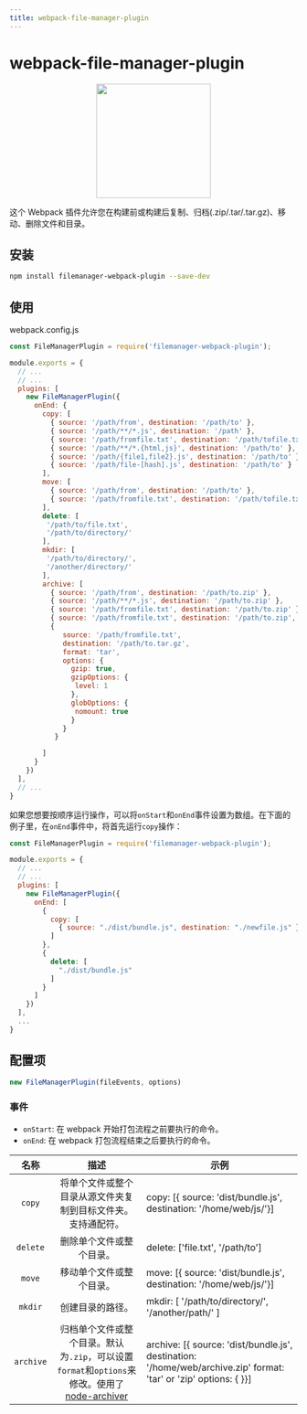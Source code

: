 ```yaml
---
title: webpack-file-manager-plugin
---
```


# webpack-file-manager-plugin <Badge text='v 2.0.5' />

<img width="200" style='verticalAlign: middle; display:block; margin: 0 auto;' src='/webpack-plugins-docs-cn/images/filemanager-logo.png' />

这个 Webpack 插件允许您在构建前或构建后复制、归档(.zip/.tar/.tar.gz)、移动、删除文件和目录。

## 安装

```bash
npm install filemanager-webpack-plugin --save-dev
```

## 使用

webpack.config.js

```js
const FileManagerPlugin = require('filemanager-webpack-plugin');

module.exports = {
  // ...
  // ...
  plugins: [
    new FileManagerPlugin({
      onEnd: {
        copy: [
          { source: '/path/from', destination: '/path/to' },
          { source: '/path/**/*.js', destination: '/path' },
          { source: '/path/fromfile.txt', destination: '/path/tofile.txt' },
          { source: '/path/**/*.{html,js}', destination: '/path/to' },
          { source: '/path/{file1,file2}.js', destination: '/path/to' },
          { source: '/path/file-[hash].js', destination: '/path/to' }
        ],
        move: [
          { source: '/path/from', destination: '/path/to' },
          { source: '/path/fromfile.txt', destination: '/path/tofile.txt' }
        ],
        delete: [
         '/path/to/file.txt',
         '/path/to/directory/'
        ],
        mkdir: [
         '/path/to/directory/',
         '/another/directory/'
        ],
        archive: [
          { source: '/path/from', destination: '/path/to.zip' },
          { source: '/path/**/*.js', destination: '/path/to.zip' },
          { source: '/path/fromfile.txt', destination: '/path/to.zip' },
          { source: '/path/fromfile.txt', destination: '/path/to.zip', format: 'tar' },
          { 
             source: '/path/fromfile.txt', 
             destination: '/path/to.tar.gz', 
             format: 'tar',
             options: {
               gzip: true,
               gzipOptions: {
                level: 1
               },
               globOptions: {
                nomount: true
               }
             }
           }

        ]
      }
    })
  ],
  // ...
}
```

如果您想要按顺序运行操作，可以将`onStart`和`onEnd`事件设置为数组。在下面的例子里，在`onEnd`事件中，将首先运行`copy`操作：

```js
const FileManagerPlugin = require('filemanager-webpack-plugin');

module.exports = {
  // ...
  // ...
  plugins: [
    new FileManagerPlugin({
      onEnd: [
        {
          copy: [
            { source: "./dist/bundle.js", destination: "./newfile.js" }
          ]
        },
        {
          delete: [
            "./dist/bundle.js"
          ]
        }
      ]
    })
  ],
  ...
}
```

## 配置项

```js
new FileManagerPlugin(fileEvents, options)
```

### 事件

[node-archiver]:https://github.com/archiverjs/node-archiver

- `onStart`: 在 webpack 开始打包流程之前要执行的命令。
- `onEnd`: 在 webpack 打包流程结束之后要执行的命令。

| 名称 | 描述 | 示例 |
|:---:|:---:|---|
| `copy` | 将单个文件或整个目录从源文件夹复制到目标文件夹。支持通配符。 | copy: [{ source: 'dist/bundle.js', destination: '/home/web/js/'}] |
| `delete` | 删除单个文件或整个目录。 | delete: ['file.txt', '/path/to'] |
| `move`| 移动单个文件或整个目录。 |move: [{ source: 'dist/bundle.js', destination: '/home/web/js/'}]|
| `mkdir` | 创建目录的路径。 | mkdir: [ '/path/to/directory/', '/another/path/' ] |
| `archive` | 归档单个文件或整个目录。默认为`.zip`，可以设置`format`和`options`来修改。使用了[node-archiver][node-archiver] |archive: [{ source: 'dist/bundle.js', destination: '/home/web/archive.zip' format: 'tar' or 'zip' options: { }}]|


